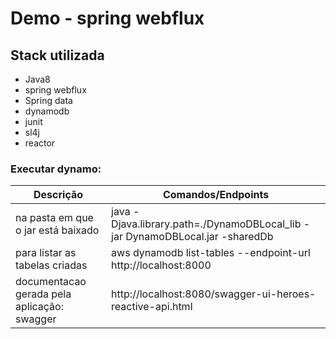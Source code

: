 # Demo - spring webflux 

## Stack utilizada
  * Java8
  * spring webflux
  * Spring data
  * dynamodb
  * junit
  * sl4j
  * reactor
  
 

### Executar dynamo: 

| Descrição                         | Comandos/Endpoints
|-----------------------------------|-----------------------------------------------------------------------------|
|na pasta em que o jar está baixado | java -Djava.library.path=./DynamoDBLocal_lib -jar DynamoDBLocal.jar -sharedDb|
|para listar as tabelas criadas | aws dynamodb list-tables --endpoint-url http://localhost:8000|
|documentacao gerada pela aplicação: swagger| http://localhost:8080/swagger-ui-heroes-reactive-api.html|
